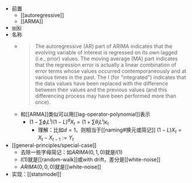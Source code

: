 - 前置
  - [[autoregressive]]
  - [[ARMA]]
- [wiki](https://en.wikipedia.org/wiki/Autoregressive_integrated_moving_average)
- 名称
  - > The autoregressive (AR) part of ARIMA indicates that the evolving variable of interest is regressed on its own lagged (i.e., prior) values. The moving average (MA) part indicates that the regression error is actually a linear combination of error terms whose values occurred contemporaneously and at various times in the past. The I (for "integrated") indicates that the data values have been replaced with the difference between their values and the previous values (and this differencing process may have been performed more than once).
  - 和[[ARMA]]类似可以用[[lag-operator-polynomial]]表示
    - $(1-\sum\phi_iL^i)(1-L)^dX_t=(1+\sum\theta_iL^i)\epsilon_t$
      - 理解：比如$d=1$，则相当于[[naming#换元或简记]] $(1-L)X_t =X_t-X_{t-1}:=Y_t$
- [[general-principles/special-case]]
  - 去除一些字母简记：如$ARIMA(0,1,0)$就是$I(1)$
  - $I(1)$就是[[random-walk]]或with drift，差分是[[white-noise]]
  - $ARIMA(0,0,0)$就是[[white-noise]]
- 实现：[[statsmodel]]